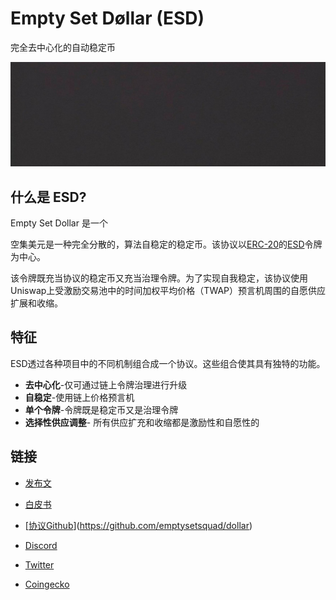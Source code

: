 # Empty Set Døllar (ESD)

完全去中心化的自动稳定币

![](../_media/header.jpg)

## 什么是 ESD?

Empty Set Dollar 是一个

空集美元是一种完全分散的，算法自稳定的稳定币。该协议以[ERC-20](https://www.investopedia.com/news/what-erc20-and-what-does-it-mean-ethereum/)的[ESD](https://www.coingecko.com/en/coins/empty-set-dollar)令牌为中心。

该令牌既充当协议的稳定币又充当治理令牌。为了实现自我稳定，该协议使用Uniswap上受激励交易池中的时间加权平均价格（TWAP）预言机周围的自愿供应扩展和收缩。

## 特征

ESD透过各种项目中的不同机制组合成一个协议。这些组合使其具有独特的功能。

- **去中心化**-仅可通过链上令牌治理进行升级
- **自稳定**-使用链上价格预言机
- **单个令牌**-令牌既是稳定币又是治理令牌
- **选择性供应调整**- 所有供应扩充和收缩都是激励性和自愿性的

## **链接**

- [发布文](https://medium.com/d%C3%B8llar/introducing-d%C3%B8llar-and-the-ess-f48222b4e138)

- [白皮书](https://github.com/emptysetsquad/dollar/raw/master/d%C3%B8llar.pdf) 

- [[协议Github](https://github.com/emptysetsquad/dollar)](https://github.com/emptysetsquad/dollar)

- [Discord](https://discord.com/invite/vPws9Vp)

- [Twitter](https://twitter.com/emptysetsquad)

- [Coingecko](https://www.coingecko.com/en/coins/empty-set-dollar)



